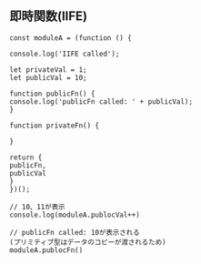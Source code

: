 ## 即時関数(IIFE)

    const moduleA = (function () {
    
    console.log('IIFE called');
    
    let privateVal = 1;
    let publicVal = 10;
    
    function publicFn() {
    console.log('publicFn called: ' + publicVal);
    }
    
    function privateFn() {
    
    }
    
    return {
    publicFn,
    publicVal
    }
    })();
    
    // 10、11が表示
    console.log(moduleA.publocVal++)
    
    // publicFn called: 10が表示される
    (プリミティブ型はデータのコピーが渡されるため)
    moduleA.publocFn()
